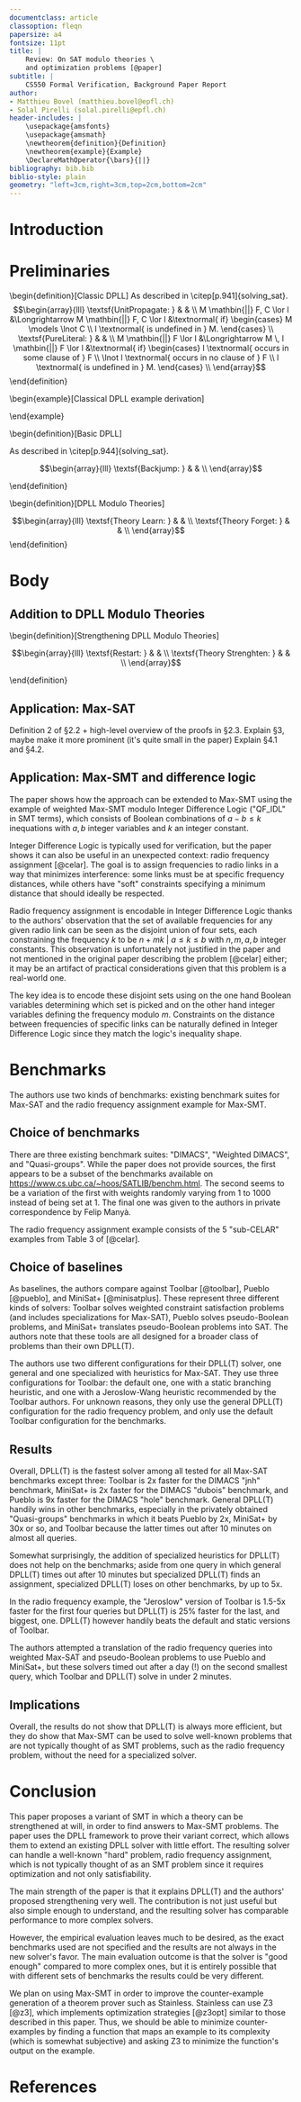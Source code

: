 ```yaml
---
documentclass: article
classoption: fleqn
papersize: a4
fontsize: 11pt
title: |
    Review: On SAT modulo theories \
    and optimization problems [@paper]
subtitle: |
    CS550 Formal Verification, Background Paper Report
author:
- Matthieu Bovel (matthieu.bovel@epfl.ch)
- Solal Pirelli (solal.pirelli@epfl.ch)
header-includes: |
    \usepackage{amsfonts}
    \usepackage{amsmath}
    \newtheorem{definition}{Definition}
    \newtheorem{example}{Example}
    \DeclareMathOperator{\bars}{||}
bibliography: bib.bib
biblio-style: plain
geometry: "left=3cm,right=3cm,top=2cm,bottom=2cm"
---
```


# Introduction

# Preliminaries

\begin{definition}[Classic DPLL]
As described in \citep[p.941]{solving_sat}.
$$\begin{array}{lll}
\textsf{UnitPropagate: } & & \\
M \mathbin{||} F, C \lor l &\Longrightarrow M \mathbin{||} F, C \lor l &\textnormal{ if} \begin{cases}
M \models \lnot C \\
l \textnormal{ is undefined in } M.
\end{cases} \\
\textsf{PureLiteral: } & & \\
M \mathbin{||} F \lor l &\Longrightarrow M \, l \mathbin{||} F \lor l &\textnormal{ if} \begin{cases}
l \textnormal{ occurs in some clause of } F \\
\lnot l \textnormal{ occurs in no clause of } F \\
l \textnormal{ is undefined in } M.
\end{cases} \\
\end{array}$$
\end{definition}

\begin{example}[Classical DPLL example derivation]

\end{example}

\begin{definition}[Basic DPLL]

As described in \citep[p.944]{solving_sat}.

$$\begin{array}{lll}
\textsf{Backjump: } & & \\
\end{array}$$

\end{definition}

\begin{definition}[DPLL Modulo Theories]

$$\begin{array}{lll}
\textsf{Theory Learn: } & & \\
\textsf{Theory Forget: } & & \\
\end{array}$$
\end{definition}

# Body

## Addition to DPLL Modulo Theories

\begin{definition}[Strengthening DPLL Modulo Theories]

$$\begin{array}{lll}
\textsf{Restart: } & & \\
\textsf{Theory Strenghten: } & & \\
\end{array}$$

\end{definition}

## Application: Max-SAT

Definition 2 of §2.2 + high-level overview of the proofs in §2.3.
Explain §3, maybe make it more prominent (it's quite small in the paper)
Explain §4.1 and §4.2.

## Application: Max-SMT and difference logic

The paper shows how the approach can be extended to Max-SMT using the example of weighted Max-SMT modulo Integer Difference Logic ("QF_IDL" in SMT terms),
which consists of Boolean combinations of $a - b \le k$ inequations with $a, b$ integer variables and $k$ an integer constant.

Integer Difference Logic is typically used for verification, but the paper shows it can also be useful in an unexpected context: radio frequency assignment [@celar].
The goal is to assign frequencies to radio links in a way that minimizes interference: some links must be at specific frequency distances, while others have
"soft" constraints specifying a minimum distance that should ideally be respected.

Radio frequency assignment is encodable in Integer Difference Logic thanks to the authors' observation that the set of available frequencies for any given radio link
can be seen as the disjoint union of four sets, each constraining the frequency $k$ to be $n + mk$ | $a \le k \le b$ with $n, m, a, b$ integer constants.
This observation is unfortunately not justified in the paper and not mentioned in the original paper describing
the problem [@celar] either; it may be an artifact of practical considerations given that this problem is a real-world one.

The key idea is to encode these disjoint sets using on the one hand Boolean variables determining which set is picked and on the other hand integer variables
defining the frequency modulo $m$.
Constraints on the distance between frequencies of specific links can be naturally defined in Integer Difference Logic since they match the logic's inequality shape.


# Benchmarks

The authors use two kinds of benchmarks: existing benchmark suites for Max-SAT and the radio frequency assignment example for Max-SMT.

## Choice of benchmarks

There are three existing benchmark suites: "DIMACS", "Weighted DIMACS", and "Quasi-groups".
While the paper does not provide sources, the first appears to be a subset of the benchmarks available on https://www.cs.ubc.ca/~hoos/SATLIB/benchm.html.
The second seems to be a variation of the first with weights randomly varying from 1 to 1000 instead of being set at 1.
The final one was given to the authors in private correspondence by Felip Manyà.

The radio frequency assignment example consists of the 5 "sub-CELAR" examples from Table 3 of [@celar].

## Choice of baselines

As baselines, the authors compare against Toolbar [@toolbar], Pueblo [@pueblo], and MiniSat+ [@minisatplus].
These represent three different kinds of solvers: Toolbar solves weighted constraint satisfaction problems (and includes specializations for Max-SAT),
Pueblo solves pseudo-Boolean problems, and MiniSat+ translates pseudo-Boolean problems into SAT.
The authors note that these tools are all designed for a broader class of problems than their own DPLL(T).

The authors use two different configurations for their DPLL(T) solver, one general and one specialized with heuristics for Max-SAT.
They use three configurations for Toolbar: the default one, one with a static branching heuristic, and one with a Jeroslow-Wang heuristic recommended by the Toolbar authors.
For unknown reasons, they only use the general DPLL(T) configuration for the radio frequency problem, and only use the default Toolbar configuration for the benchmarks.

## Results

Overall, DPLL(T) is the fastest solver among all tested for all Max-SAT benchmarks except three: Toolbar is 2x faster for the DIMACS "jnh" benchmark,
MiniSat+ is 2x faster for the DIMACS "dubois" benchmark, and Pueblo is 9x faster for the DIMACS "hole" benchmark. General DPLL(T) handily wins in other benchmarks,
especially in the privately obtained "Quasi-groups" benchmarks in which it beats Pueblo by 2x, MiniSat+ by 30x or so, and Toolbar because the latter times out after 10 minutes on almost all queries.

Somewhat surprisingly, the addition of specialized heuristics for DPLL(T) does not help on the benchmarks; aside from one query in which general DPLL(T) times out after 10 minutes but
specialized DPLL(T) finds an assignment, specialized DPLL(T) loses on other benchmarks, by up to 5x.

In the radio frequency example, the "Jeroslow" version of Toolbar is 1.5-5x faster for the first four queries but DPLL(T) is 25% faster for the last, and biggest, one.
DPLL(T) however handily beats the default and static versions of Toolbar.

The authors attempted a translation of the radio frequency queries into weighted Max-SAT and pseudo-Boolean problems to use Pueblo and MiniSat+, but these solvers
timed out after a day (!) on the second smallest query, which Toolbar and DPLL(T) solve in under 2 minutes.

## Implications

Overall, the results do not show that DPLL(T) is always more efficient, but they do show that Max-SMT can be used to solve well-known problems that are not typically
thought of as SMT problems, such as the radio frequency problem, without the need for a specialized solver.


# Conclusion

This paper proposes a variant of SMT in which a theory can be strengthened at will, in order to find answers to Max-SMT problems.
The paper uses the DPLL framework to prove their variant correct, which allows them to extend an existing DPLL solver with little effort.
The resulting solver can handle a well-known "hard" problem, radio frequency assignment, which is not typically thought of as an SMT problem
since it requires optimization and not only satisfiability.

The main strength of the paper is that it explains DPLL(T) and the authors' proposed strengthening very well. The contribution is not just useful
but also simple enough to understand, and the resulting solver has comparable performance to more complex solvers.

However, the empirical evaluation leaves much to be desired, as the exact benchmarks used are not specified and the results are not always
in the new solver's favor. The main evaluation outcome is that the solver is "good enough" compared to more complex ones,
but it is entirely possible that with different sets of benchmarks the results could be very different.

We plan on using Max-SMT in order to improve the counter-example generation of a theorem prover such as Stainless.
Stainless can use Z3 [@z3], which implements optimization strategies [@z3opt] similar to those described in this paper.
Thus, we should be able to minimize counter-examples by finding a function that maps an example to its complexity (which is somewhat subjective) and asking Z3 to minimize
the function's output on the example.


# References
